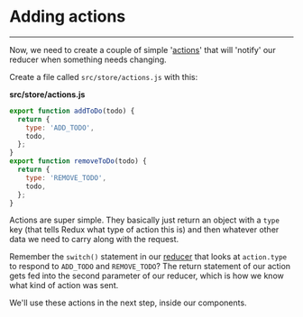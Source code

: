 # Adding actions

---
Now, we need to create a couple of simple '[actions](http://redux.js.org/docs/basics/Actions.html)' that will 'notify' our reducer when something needs changing.

Create a file called `src/store/actions.js` with this:

**src/store/actions.js**
```js
export function addToDo(todo) {
  return {
    type: 'ADD_TODO',
    todo,
  };
}
export function removeToDo(todo) {
  return {
    type: 'REMOVE_TODO',
    todo,
  };
}
```

Actions are super simple. They basically just return an object with a `type` key (that tells Redux what type of action this is) and then whatever other data we need to carry along with the request.

Remember the `switch()` statement in our [reducer](reducers.md) that looks at `action.type` to respond to `ADD_TODO` and `REMOVE_TODO`? The return statement of our action gets fed into the second parameter of our reducer, which is how we know what kind of action was sent.

We'll use these actions in the next step, inside our components.
